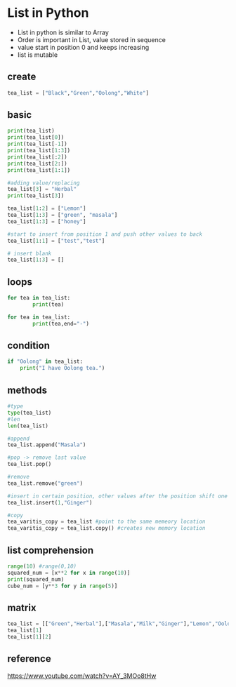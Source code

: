 # List in Python
- List in python is similar to Array
- Order is important in List, value stored in sequence
- value start in position 0 and keeps increasing
- list is mutable

## create
```python
tea_list = ["Black","Green","Oolong","White"]
```

## basic
```python
print(tea_list)
print(tea_list[0])
print(tea_list[-1])
print(tea_list[1:3])
print(tea_list[:2])
print(tea_list[2:])
print(tea_list[1:1])

#adding value/replacing
tea_list[3] = "Herbal"
print(tea_list[3])

tea_list[1:2] = ["Lemon"]
tea_list[1:3] = ["green", "masala"]
tea_list[1:3] = ["honey"]

#start to insert from position 1 and push other values to back
tea_list[1:1] = ["test","test"]

# insert blank
tea_list[1:3] = []
```

## loops
```python
for tea in tea_list:
        print(tea)

for tea in tea_list:
        print(tea,end="-")
```

## condition
```python
if "Oolong" in tea_list:
    print("I have Oolong tea.")
```

## methods
```python
#type
type(tea_list)
#len
len(tea_list)

#append
tea_list.append("Masala")

#pop -> remove last value
tea_list.pop()

#remove
tea_list.remove("green")

#insert in certain position, other values after the position shift one position right
tea_list.insert(1,"Ginger")

#copy
tea_varitis_copy = tea_list #point to the same memeory location
tea_varitis_copy = tea_list.copy() #creates new memory location
```
## list comprehension
```python
range(10) #range(0,10)
squared_num = [x**2 for x in range(10)]
print(squared_num)
cube_num = [y**3 for y in range(5)]
```
## matrix
```python
tea_list = [["Green","Herbal"],["Masala","Milk","Ginger"],"Lemon","Oolong"]
tea_list[1]
tea_list[1][2]
```
## reference
https://www.youtube.com/watch?v=AY_3MOo8tHw